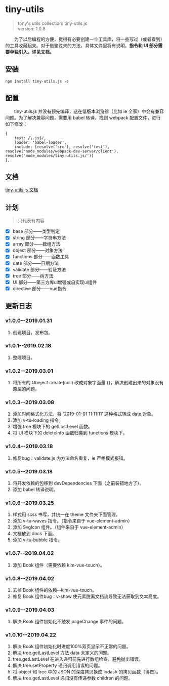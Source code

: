 # tiny-utils

> tony's utils collection: tiny-utils.js <br>
> version: 1.0.8

&emsp;&emsp;为了以后编程的方便，觉得有必要创建一个工具库，将一些写过（或者看到）的工具收藏起来。对于借鉴过来的方法，具体文件里将有说明。**指令和 UI 部分需要单独引入。详见文档。**

## 安装
```
npm install tiny-utils.js -s
```

## 配置
&emsp;&emsp;tiny-utils.js 并没有预先编译，这在低版本浏览器（比如 ie 全家）中会有兼容问题。为了解决兼容问题，需要用 babel 转译。找到 webpack 配置文件，进行如下修改：
```
{
    test: /\.js$/,
    loader: 'babel-loader',
    include: [resolve('src'), resolve('test'), resolve('node_modules/webpack-dev-server/client'), resolve('node_modules/tiny-utils.js/')]
},
```

## 文档

[tiny-utils.js 文档](./docs)

## 计划
> 只代表有内容
- [x] base 部分——类型判定
- [x] string 部分——字符串方法
- [x] array 部分——数组方法
- [x] object 部分——对象方法
- [x] functions 部分——函数工具
- [x] date 部分——日期方法
- [x] validate 部分——验证方法
- [x] tree 部分——树方法
- [x] UI 部分——第三方库ui增强或自实现ui组件
- [x] directive 部分——vue指令

## 更新日志
### v1.0.0--2019.01.31
1. 创建项目，发布包。

### v1.0.1--2019.02.18
1. 整理项目。

### v1.0.2--2019.03.01
1. 将所有的 Obeject.create(null) 改成对象字面量 {}，解决创建出来的对象没有原型的问题。

### v1.0.3--2019.03.08
1. 添加时间格式化方法，将 ‘2019-01-01 11:11:11’ 这种格式转成 date 对象。
2. 添加 v-tu-loading 指令。
3. 增强 tree 模块下的 getLastLevel 函数。
4. 将 UI 模块下的 deleteInfo 函数归类到 functions 模块下。

### v1.0.4--2019.03.18
1. 修复bug：validate.js 内方法命名重复，ie 严格模式报错。

### v1.0.5--2019.03.18
1. 将开发依赖的包移到 devDependencies 下面（之前装错地方了）。
2. 添加 babel 转译说明。

### v1.0.6--2019.03.25
1. 样式用 scss 书写，并统一在 theme 文件夹下面管理。
2. 添加 v-tu-waves 指令。（指令来自于 vue-element-admin）
3. 添加 SvgIcon 组件。（组件来自于 vue-element-admin）
4. 文档放到 docs 下面。
5. 添加 v-tu-bubble 指令。

### v1.0.7--2019.04.02
1. 添加 Book 组件（需要依赖 kim-vue-touch）。

### v1.0.8--2019.04.02
1. 去掉 Book 组件的依赖--kim-vue-touch。
2. 修复 Book 组件bug：v-show 使元素脱离文档流导致无法获取到文本高度。

### v1.0.9--2019.04.03
1. 解决 Book 组件初始化不触发 pageChange 事件的问题。

### v1.0.10--2019.04.22
1. 解决 Book 组件初始化时进度100%双页显示不正常的问题。
2. 解决 tree.getLastLevel 方法 data 未定义的问题。
3. tree.getLastLevel 在进入递归前先进行数组检查，避免抛出错误。
4. 解决 tree.setProperty 递归调用错误的问题。
5. 将 object 和 tree 中的 JSON 的深度拷贝换成 lodash 的拷贝函数（待做）。
6. 解决 tree.getLastLevel 递归没有传递参数 children 的问题。
